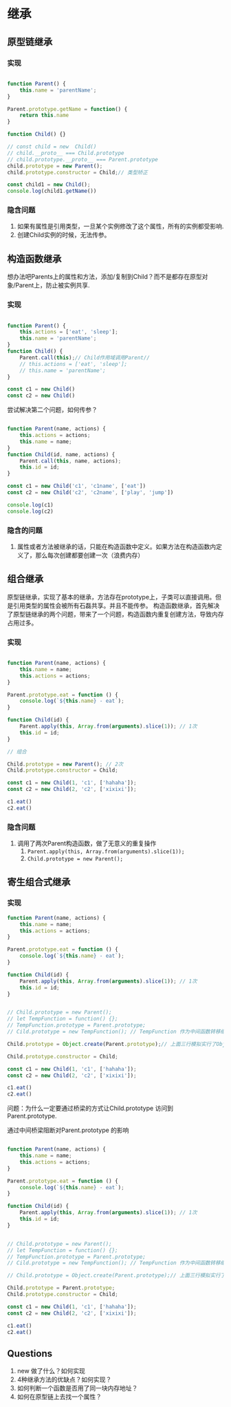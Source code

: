 # 继承

## 原型链继承

### 实现

```js

function Parent() {
    this.name = 'parentName';
}

Parent.prototype.getName = function() {
    return this.name
}

function Child() {}

// const child = new  Child()
// child.__proto__ === Child.prototype
// child.prototype.__proto__ === Parent.prototype
child.prototype = new Parent();
child.prototype.constructor = Child;// 类型矫正

const child1 = new Child();
console.log(child1.getName())
```

### 隐含问题

1. 如果有属性是引用类型，一旦某个实例修改了这个属性，所有的实例都受影响.
2. 创建Child实例的时候，无法传参。


## 构造函数继承

想办法吧Parents上的属性和方法，添加/复制到Child？而不是都存在原型对象/Parent上，防止被实例共享.


### 实现

```js

function Parent() {
    this.actions = ['eat', 'sleep'];
    this.name = 'parentName';
}
function Child() {
    Parent.call(this);// Child作用域调用Parent// 
    // this.actions = ['eat', 'sleep'];
    // this.name = 'parentName';
}

const c1 = new Child()
const c2 = new Child()
```

尝试解决第二个问题，如何传参？

```js

function Parent(name, actions) {
    this.actions = actions;
    this.name = name;
}
function Child(id, name, actions) {
    Parent.call(this, name, actions);
    this.id = id;
}

const c1 = new Child('c1', 'c1name', ['eat'])
const c2 = new Child('c2', 'c2name', ['play', 'jump'])

console.log(c1)
console.log(c2)
```

### 隐含的问题

1. 属性或者方法被继承的话，只能在构造函数中定义。如果方法在构造函数内定义了，那么每次创建都要创建一次（浪费内存）



## 组合继承
原型链继承，实现了基本的继承，方法存在prototype上，子类可以直接调用。但是引用类型的属性会被所有石磊共享。并且不能传参。
构造函数继承，首先解决了原型链继承的两个问题，带来了一个问题，构造函数内重复创建方法，导致内存占用过多。

### 实现

```js

function Parent(name, actions) {
    this.name = name;
    this.actions = actions;
}

Parent.prototype.eat = function () {
    console.log(`${this.name} - eat`);
}

function Child(id) {
    Parent.apply(this, Array.from(arguments).slice(1)); // 1次
    this.id = id;
}

// 组合

Child.prototype = new Parent(); // 2次
Child.prototype.constructor = Child;

const c1 = new Child(1, 'c1', ['hahaha']);
const c2 = new Child(2, 'c2', ['xixixi']);

c1.eat()
c2.eat()
```

### 隐含问题

1. 调用了两次Parent构造函数，做了无意义的重复操作
    1. `Parent.apply(this, Array.from(arguments).slice(1));`
    2. `Child.prototype = new Parent();`

## 寄生组合式继承

### 实现

```js
function Parent(name, actions) {
    this.name = name;
    this.actions = actions;
}

Parent.prototype.eat = function () {
    console.log(`${this.name} - eat`);
}

function Child(id) {
    Parent.apply(this, Array.from(arguments).slice(1)); // 1次
    this.id = id;
}


// Child.prototype = new Parent(); 
// let TempFunction = function() {};
// TempFunction.prototype = Parent.prototype;
// Cild.prototype = new TempFunction(); // TempFunction 作为中间函数转移继承实例属性

Child.prototype = Object.create(Parent.prototype);// 上面三行模拟实行了Object.create();

Child.prototype.constructor = Child;

const c1 = new Child(1, 'c1', ['hahaha']);
const c2 = new Child(2, 'c2', ['xixixi']);

c1.eat()
c2.eat()
```

问题：为什么一定要通过桥梁的方式让Child.prototype 访问到 Parent.prototype.

通过中间桥梁阻断对Parent.prototype 的影响
```js

function Parent(name, actions) {
    this.name = name;
    this.actions = actions;
}

Parent.prototype.eat = function () {
    console.log(`${this.name} - eat`);
}

function Child(id) {
    Parent.apply(this, Array.from(arguments).slice(1)); // 1次
    this.id = id;
}


// Child.prototype = new Parent(); 
// let TempFunction = function() {};
// TempFunction.prototype = Parent.prototype;
// Cild.prototype = new TempFunction(); // TempFunction 作为中间函数转移继承实例属性

// Child.prototype = Object.create(Parent.prototype);// 上面三行模拟实行了Object.create();

Child.prototype = Parent.prototype;
Child.prototype.constructor = Child;

const c1 = new Child(1, 'c1', ['hahaha']);
const c2 = new Child(2, 'c2', ['xixixi']);

c1.eat()
c2.eat()
```


## Questions

1. new 做了什么？如何实现
2. 4种继承方法的优缺点？如何实现？
3. 如何判断一个函数是否用了同一块内存地址？
4. 如何在原型链上去找一个属性？